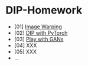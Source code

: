 # DIP-Homework
- [01] [Image Warping](Homework1/)
- [02] [DIP with PyTorch](Homework2/)
- [03] [Play with GANs](Homework3/)
- [04] XXX
- [05] XXX
- ...
